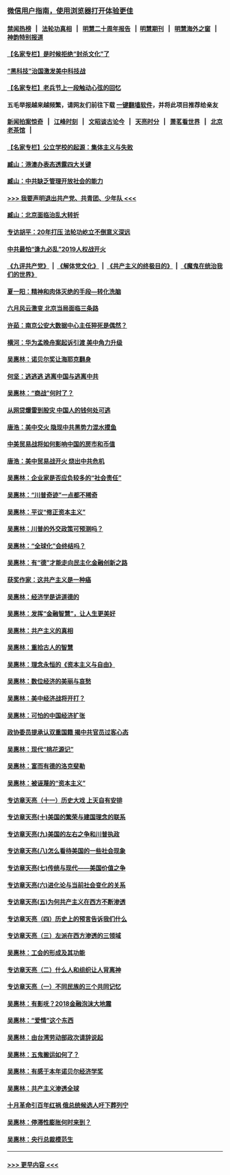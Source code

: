 ### [微信用户指南，使用浏览器打开体验更佳](https://github.com/gfw-breaker/banned-news1/blob/master/indexes/wechat-guide.md?t=0)
#### [禁闻热榜](热点新闻.md?t=0)  &nbsp;&nbsp;|&nbsp;&nbsp; [法轮功真相](https://github.com/gfw-breaker/truth/blob/master/README.md?t=0) &nbsp;&nbsp;|&nbsp;&nbsp; [明慧二十周年报告](https://github.com/gfw-breaker/mh-reports/blob/master/README.md?t=0) &nbsp;&nbsp;|&nbsp;&nbsp;[明慧期刊](https://github.com/gfw-breaker/mh-qikan) &nbsp;&nbsp;|&nbsp;&nbsp; [明慧海外之窗](https://github.com/gfw-breaker/mh-news/blob/master/README.md?t=0) &nbsp;&nbsp;|&nbsp;&nbsp; [神韵特别报道](https://github.com/gfw-breaker/mh-news/blob/master/shenyun.md?t=0)
#### [【名家专栏】是时候拒绝“封杀文化”了](../pages/nsc423/n11814093.md?t=02152311) 
#### [“黑科技”治国激发美中科技战](../pages/nsc423/n11638056.md?t=02152311) 
#### [【名家专栏】老兵节上一段触动心弦的回忆](../pages/nsc423/n11646016.md?t=02152311) 
#### 五毛举报越来越频繁，请网友们前往下载 [一键翻墙软件](https://github.com/gfw-breaker/ssr-accounts)，并将此项目推荐给亲友
#### [新闻拍案惊奇](https://github.com/gfw-breaker/banned-news1/blob/master/pages/link4.md) &nbsp;&nbsp;|&nbsp;&nbsp; [江峰时刻](https://github.com/gfw-breaker/banned-news1/blob/master/pages/link4.md) &nbsp;&nbsp;|&nbsp;&nbsp; [文昭谈古论今](https://github.com/gfw-breaker/banned-news1/blob/master/pages/link4.md) &nbsp;&nbsp;|&nbsp;&nbsp; [天亮时分](https://github.com/gfw-breaker/banned-news1/blob/master/pages/link4.md) &nbsp;&nbsp;|&nbsp;&nbsp; [萧茗看世界](https://github.com/gfw-breaker/banned-news1/blob/master/pages/link4.md) &nbsp;&nbsp;|&nbsp;&nbsp; [北京老茶馆](https://github.com/gfw-breaker/banned-news1/blob/master/pages/link4.md) &nbsp;&nbsp;|&nbsp;&nbsp; 
#### [【名家专栏】公立学校的起源：集体主义与失败](../pages/nsc423/n11601833.md?t=02152311) 
#### [臧山：港澳办表态透露四大关键](../pages/nsc423/n11421628.md?t=02152311) 
#### [臧山：中共缺乏管理开放社会的能力](../pages/nsc423/n11407457.md?t=02152311) 
#### [>>> 我要声明退出共产党、共青团、少年队 <<<](https://github.com/begood0513/goodnews/blob/master/quit/letter.md) 
#### [臧山：北京面临治乱大转折](../pages/nsc423/n11406895.md?t=02152311) 
#### [专访胡平：20年打压 法轮功屹立不倒意义深远](../pages/nsc423/n11398800.md?t=02152311) 
#### [中共最怕“逢九必乱”2019人权战开火](../pages/nsc423/n11385248.md?t=02152311) 
#### [《九评共产党》](https://github.com/begood0513/9ping.md/blob/master/README.md) &nbsp;|&nbsp; [《解体党文化》](../../../../jtdwh.md/blob/master/README.md)  &nbsp;|&nbsp; [《共产主义的终极目的》](../../../../gczydzjmd.md/blob/master/README.md) &nbsp;|&nbsp; [《魔鬼在统治我们的世界》](../../../../mgztzwmdsj.md/blob/master/README.md) 
#### [夏一阳：精神和肉体灭绝的手段—转化洗脑](../pages/nsc423/n11368250.md?t=02152311) 
#### [六月风云激变 北京当局面临三条路](../pages/nsc423/n11313668.md?t=02152311) 
#### [许茹：南京公安大数据中心主任猝死是偶然？](../pages/nsc423/n11064744.md?t=02152311) 
#### [横河：华为孟晚舟案起诉引渡 美中角力升级](../pages/nsc423/n11027230.md?t=02152311) 
#### [吴惠林：诺贝尔奖让海耶克翻身](../pages/nsc423/n10890049.md?t=02152311) 
#### [何坚：逃逃逃 逃离中国与逃离中共](../pages/nsc423/n10592891.md?t=02152311) 
#### [吴惠林：“商战”何时了？](../pages/nsc423/n10573558.md?t=02152311) 
#### [从网贷爆雷到股灾 中国人的钱何处可逃](../pages/nsc423/n10572800.md?t=02152311) 
#### [唐浩：美中交火 隐现中共黑势力混水摸鱼](../pages/nsc423/n10544040.md?t=02152311) 
#### [中美贸易战将如何影响中国的房市和币值](../pages/nsc423/n10543697.md?t=02152311) 
#### [唐浩：美中贸易战开火 烧出中共危机](../pages/nsc423/n10540126.md?t=02152311) 
#### [吴惠林：企业家是否应负较多的“社会责任”](../pages/nsc423/n10535022.md?t=02152311) 
#### [吴惠林：“川普奇迹”一点都不稀奇](../pages/nsc423/n10512808.md?t=02152311) 
#### [吴惠林：平议“修正资本主义”](../pages/nsc423/n10495724.md?t=02152311) 
#### [吴惠林：川普的外交政策可预测吗？](../pages/nsc423/n10462387.md?t=02152311) 
#### [吴惠林：“全球化”会终结吗？](../pages/nsc423/n10452838.md?t=02152311) 
#### [吴惠林：有“德”才能走向民主化金融创新之路](../pages/nsc423/n10432292.md?t=02152311) 
#### [获奖作家：这共产主义是一种癌](../pages/nsc423/n10431541.md?t=02152311) 
#### [吴惠林：经济学是讲道德的](../pages/nsc423/n10398014.md?t=02152311) 
#### [吴惠林：发挥“金融智慧”，让人生更美好](../pages/nsc423/n10375019.md?t=02152311) 
#### [吴惠林：共产主义的真相](../pages/nsc423/n10351394.md?t=02152311) 
#### [吴惠林：重拾古人的智慧](../pages/nsc423/n10337691.md?t=02152311) 
#### [吴惠林：理念永恒的《资本主义与自由》](../pages/nsc423/n10316274.md?t=02152311) 
#### [吴惠林：数位经济的美丽与哀愁](../pages/nsc423/n10292946.md?t=02152311) 
#### [吴惠林：美中经济战将开打？](../pages/nsc423/n10258825.md?t=02152311) 
#### [吴惠林：可怕的中国经济扩张](../pages/nsc423/n10219147.md?t=02152311) 
#### [政协委员提承认双重国籍 揭中共官员过客心态](../pages/nsc423/n10208809.md?t=02152311) 
#### [吴惠林：现代“桃花源记”](../pages/nsc423/n10185234.md?t=02152311) 
#### [吴惠林：富而有德的洛克斐勒](../pages/nsc423/n10142264.md?t=02152311) 
#### [吴惠林：被诬蔑的“资本主义”](../pages/nsc423/n10124816.md?t=02152311) 
#### [专访章天亮（十一）历史大戏 上天自有安排](../pages/nsc423/n10094905.md?t=02152311) 
#### [专访章天亮(十)美国的繁荣与建国理念的联系](../pages/nsc423/n10094899.md?t=02152311) 
#### [专访章天亮(九)美国的左右之争和川普执政](../pages/nsc423/n10094889.md?t=02152311) 
#### [专访章天亮(八)怎么看待美国的一些社会现象](../pages/nsc423/n10094857.md?t=02152311) 
#### [专访章天亮(七)传统与现代——美国价值之争](../pages/nsc423/n10093140.md?t=02152311) 
#### [专访章天亮(六)进化论与当前社会变化的关系](../pages/nsc423/n10092036.md?t=02152311) 
#### [专访章天亮(五)为何共产主义在西方不断渗透](../pages/nsc423/n10083620.md?t=02152311) 
#### [专访章天亮（四）历史上的预言告诉我们什么](../pages/nsc423/n10083606.md?t=02152311) 
#### [专访章天亮（三）左派在西方渗透的三领域](../pages/nsc423/n10081115.md?t=02152311) 
#### [吴惠林：工会的形成及其功能](../pages/nsc423/n10080633.md?t=02152311) 
#### [专访章天亮（二）什么人和组织让人背离神](../pages/nsc423/n10076637.md?t=02152311) 
#### [专访章天亮（一）不同民族的三个共同记忆](../pages/nsc423/n10074188.md?t=02152311) 
#### [吴惠林：有影呒？2018金融泡沫大地震](../pages/nsc423/n10040534.md?t=02152311) 
#### [吴惠林：“爱情”这个东西](../pages/nsc423/n10019423.md?t=02152311) 
#### [吴惠林：由台湾劳动部政次请辞说起](../pages/nsc423/n9979679.md?t=02152311) 
#### [吴惠林：五鬼搬运如何了？](../pages/nsc423/n9925338.md?t=02152311) 
#### [吴惠林：有感于本年诺贝尔经济学奖](../pages/nsc423/n9871883.md?t=02152311) 
#### [吴惠林：共产主义渗透全球](../pages/nsc423/n9812748.md?t=02152311) 
#### [十月革命引百年红祸 俄总统候选人吁下葬列宁](../pages/nsc423/n9810182.md?t=02152311) 
#### [吴惠林：停滞性膨胀何时来到？](../pages/nsc423/n9764136.md?t=02152311) 
#### [吴惠林：央行总裁模范生](../pages/nsc423/n9728134.md?t=02152311) 

----
#### [ >>> 更早内容 <<< ](../indexes/nsc423-earlier.md)
